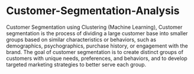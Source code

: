 # Customer-Segmentation-Analysis
Customer Segmentation using Clustering (Machine Learning),
Customer segmentation is the process of dividing a large customer base into smaller groups based on similar characteristics or behaviors, such as demographics, psychographics, purchase history, or engagement with the brand. The goal of customer segmentation is to create distinct groups of customers with unique needs, preferences, and behaviors, and to develop targeted marketing strategies to better serve each group.
